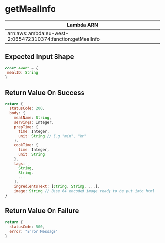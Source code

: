# getMealInfo

| Lambda ARN                                                 |
| ---------------------------------------------------------- |
| arn:aws:lambda:eu-west-2:065472310374:function:getMealInfo |

 ## Expected Input Shape
 ```javascript
const event = {
  mealID: String
}
 ```
 

 ## Return Value On Success
```javascript
return {
  statusCode: 200,
  body: {
    mealName: String,
    servings: Integer,
    prepTime: {
      time: Integer,
      unit: String // E.g "min", "hr"
    },
    cookTime: {
      time: Integer,
      unit: String
    },
    tags: [
      String,
      String,
      ...
    ],
    ingredientsText: [String, String, ...],
    image: String // Base 64 encoded image ready to be put into html
}
```

## Return Value On Failure
```javascript
return {
  statusCode: 500,
  error: "Error Message"
}
```
 